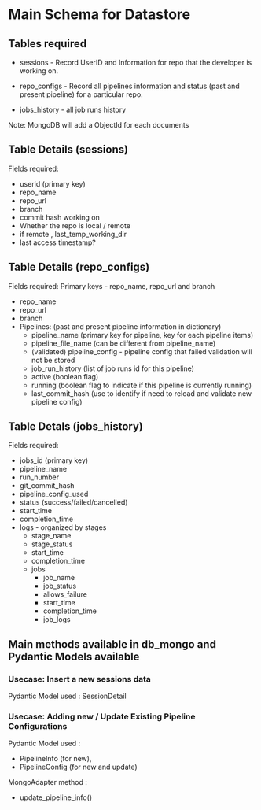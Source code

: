 # Main Schema for Datastore

## Tables required

- sessions - Record UserID and Information for repo that the developer is working on.

- repo_configs - Record all pipelines information and status (past and present pipeline) for a particular repo.

- jobs_history - all job runs history

Note: MongoDB will add a ObjectId for each documents

## Table Details (sessions)

Fields required:

- userid (primary key)
- repo_name
- repo_url
- branch
- commit hash working on
- Whether the repo is local / remote
- if remote , last_temp_working_dir
- last access timestamp?

## Table Details (repo_configs)

Fields required:
Primary keys - repo_name, repo_url and branch

- repo_name
- repo_url
- branch
- Pipelines: (past and present pipeline information in dictionary)
  - pipeline_name (primary key for pipeline, key for each pipeline items)
  - pipeline_file_name (can be different from pipeline_name)
  - (validated) pipeline_config - pipeline config that failed validation will not be stored
  - job_run_history (list of job runs id for this pipeline)
  - active (boolean flag)
  - running (boolean flag to indicate if this pipeline is currently running)
  - last_commit_hash (use to identify if need to reload and validate new pipeline config)

## Table Detals (jobs_history)

Fields required:

- jobs_id (primary key)
- pipeline_name
- run_number
- git_commit_hash
- pipeline_config_used
- status (success/failed/cancelled)
- start_time
- completion_time
- logs - organized by stages
  - stage_name
  - stage_status
  - start_time
  - completion_time
  - jobs
    <!---Consider using key-values pair here, with key = job_name, values = single job_log info --->
    - job_name
    - job_status
    - allows_failure
    - start_time
    - completion_time
    - job_logs

## Main methods available in db_mongo and Pydantic Models available

### Usecase: Insert a new sessions data

Pydantic Model used : SessionDetail

### Usecase: Adding new / Update Existing Pipeline Configurations

Pydantic Model used :

- PipelineInfo (for new),
- PipelineConfig (for new and update)

MongoAdapter method :

- update_pipeline_info()
